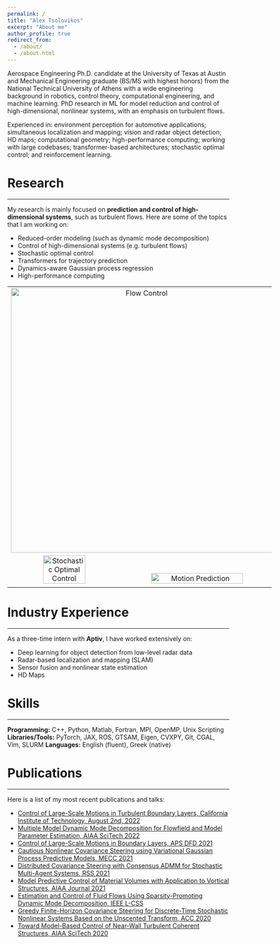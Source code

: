 ```yaml
---
permalink: /
title: "Alex Tsolovikos"
excerpt: "About me"
author_profile: true
redirect_from: 
  - /about/
  - /about.html
---
```


<!--
Aerospace Engineering PhD candidate at the University of Texas at Austin and Mechanical Engineering graduate (BS/MS with highest honors) from the National Technical University of Athens with a wide mathematical and programming background in control theory, computational engineering, and machine learning. I am currently working on ML for model reduction and control of high-dimensional, nonlinear systems, with an emphasis on turbulent flows. 

I'm always looking for challenging problems with a purpose to work on!
-->

<!--
Aerospace Engineering PhD candidate at the University of Texas at Austin and Mechanical Engineering graduate (BS/MS with highest honors) from the National Technical University of Athens with a wide engineering background and applied software skills in control theory, computational engineering, and machine learning. PhD research in ML for model reduction and control of high-dimensional, nonlinear systems, with an emphasis on turbulent flows. 

Experienced in: environment perception for automotive applications; simultaneous localization and mapping; vision and radar object detection; HD maps; high-performance computing; working with large codebases in C++, Python, and Fortran; transformers for trajectory prediction; stochastic optimal control; and reinforcement learning.

I'm always looking for impactful and challenging problems to work on!
-->

Aerospace Engineering Ph.D. candidate at the University of Texas at Austin and Mechanical Engineering graduate (BS/MS with highest honors) from the National Technical University of Athens with a wide engineering background in robotics, control theory, computational engineering, and machine learning. PhD research in ML for model reduction and control of high-dimensional, nonlinear systems, with an emphasis on turbulent flows.

Experienced in: environment perception for automotive applications; simultaneous localization and mapping; vision and radar object detection; HD maps; computational geometry; high-performance computing; working with large codebases; transformer-based architectures; stochastic optimal control; and reinforcement learning.

# Research
***

My research is mainly focused on **prediction and control of high-dimensional systems**, such as turbulent flows. Here are some of the topics that I am working on:

- Reduced-order modeling (such as dynamic mode decomposition)
- Control of high-dimensional systems (e.g. turbulent flows)
- Stochastic optimal control
- Transformers for trajectory prediction
- Dynamics-aware Gaussian process regression
- High-performance computing

<table style="width: 600px; margin-left: auto; margin-right: auto; border: 0px;">
  <tbody>
    <tr>
      <td colspan=2 style="width: 600px; text-align: center; vertical-align: top; border: 0px;">
        <a><img src="https://alextsolovikos.github.io/docs/gif_tbl_small_animation_top_vew.gif" alt="Flow Control" width="600px"></a>
      </td>
    </tr>
    <tr>
      <td style="width: 600px; text-align: center; vertical-align: top; border: 0px;">
          <img src="https://alextsolovikos.github.io/docs/greedy_covariance_2d.png" alt="Stochastic Optimal Control" width="40%" />
          <img src="https://alextsolovikos.github.io/docs/transformer_example_prediction.png" alt="Motion Prediction" width="59%" /> 
      </td>
    </tr>
  </tbody>
</table>

<!--
<table style="width: 600px; margin-left: auto; margin-right: auto; border: 0px;">
  <tbody>
    <tr>
      <td colspan=2 style="width: 600px; height: 200px; text-align: center; vertical-align: top; border: 0px;">
        <h2>Turbulent Flow Control</h2>
        <br>
        <a href="/flow-control/"><img src="https://alextsolovikos.github.io/docs/gif_tbl_small_animation_top_vew.gif" alt="Flow Control" width="600px"></a>
      </td>
    </tr>
    <tr>
      <td style="width: 300px; height: 200px; text-align: center; vertical-align: top; border: 0px;">
        <h2>Data-Driven Dynamics and Control</h2>
        <br>
        <a href="/data-driven-dynamics/"><img src="https://alextsolovikos.github.io/docs/deep_gp_koopman_example.png" alt="Data-Driven Dynamics and Control" width="200px"></a>
      </td>
      <td style="width: 300px; height: 200px; text-align: center; vertical-align: top; border: 0px;">
        <h2>Stochastic Optimal Control</h2>
        <br>
        <a href="/stochastic-optimal-control/"><img src="https://alextsolovikos.github.io/docs/greedy_covariance_2d.png" alt="Stochastic Optimal Control" width="250px"></a>
      </td>
    </tr>
    <tr>
      <td colspan=2 style="width: 600px; height: 200px; text-align: center; vertical-align: top; border: 0px;">
        <h2>Motion Prediction</h2>
        <br>
        <a href="/motion-prediction/"><img src="https://alextsolovikos.github.io/docs/transformer_example_prediction.png" alt="Motion Prediction" width="400px"></a>
      </td>
    </tr>
  </tbody>
</table>


Through my involvement in the above topics, I have been using and developing machine learning prediction models using the following tools:


<table style="margin-left: auto; margin-right: auto; border: 0px;">
  <tbody>
    <tr>
      <td style="width: 200px; height: 300px; text-align: center; vertical-align: top; border: 0px;">
        <h3>Dynamic Mode Decomposition</h3>
        <br>
        <a href="/dynamic-mode-decomposition/"><img src="https://alextsolovikos.github.io/docs/dmd_sketch.png" alt="Dynamic Mode Decomposition" width="200px"></a>
      </td>
      <td style="width: 200px; height: 300px; text-align: center; vertical-align: top; border: 0px;">
        <h3>Gaussian Processes</h3>
        <br>
        <a href="/gaussian-processes/"><img src="https://alextsolovikos.github.io/docs/gp_sketch.png" alt="Gaussian Processes" width="200px"></a>
      </td>
      <td style="width: 200px; height: 300px; text-align: center; vertical-align: top; border: 0px;">
        <h3>Transformers</h3>
        <br>
        <a href="/transformers/"><img src="https://alextsolovikos.github.io/docs/transformer_sketch.png" alt="Transformer" width="200px"></a>
      </td>
    </tr>
  </tbody>
</table>

-->

# Industry Experience
***

As a three-time intern with **Aptiv**, I have worked extensively on:

- Deep learning for object detection from low-level radar data
- Radar-based localization and mapping (SLAM)
- Sensor fusion and nonlinear state estimation
- HD Maps

# Skills
***
**Programming:**     C++, Python, Matlab, Fortran, MPI, OpenMP, Unix Scripting
**Libraries/Tools:** PyTorch, JAX, ROS, GTSAM, Eigen, CVXPY, Git, CGAL, Vim, SLURM
**Languages:**       English (fluent), Greek (native)


# Publications
***

Here is a list of my most recent publications and talks:

- [Control of Large-Scale Motions in Turbulent Boundary Layers, California Institute of Technology, August 2nd, 2022](/docs/Caltech_Presentation-Reaping_the_Whirlwind-2022-08-02-Alex_Tsolovikos-share.pdf)
- [Multiple Model Dynamic Mode Decomposition for Flowfield and Model Parameter Estimation, AIAA SciTech 2022](/publications/2022-01-07-Multiple-Model-DMD-Estimation/)
- [Control of Large-Scale Motions in Boundary Layers, APS DFD 2021](/publications/2021-11-19-control-of-lsms/)
- [Cautious Nonlinear Covariance Steering using Variational Gaussian Process Predictive Models, MECC 2021](/publications/2021-10-25-cautious-covariance-steering/)
- [Distributed Covariance Steering with Consensus ADMM for Stochastic Multi-Agent Systems, RSS 2021](/publications/2021-07-13-Distributed-Covariance-Steering/)
- [Model Predictive Control of Material Volumes with Application to Vortical Structures, AIAA Journal 2021](/publications/2021-07-07-MPC-of-LSMs/)
- [Estimation and Control of Fluid Flows Using Sparsity-Promoting Dynamic Mode Decomposition, IEEE L-CSS](/publications/2020-08-10-sparsity-promoting-dmd-with-control/)
- [Greedy Finite-Horizon Covariance Steering for Discrete-Time Stochastic Nonlinear Systems Based on the Unscented Transform, ACC 2020](/publications/2020-07-01-greedy-nonlinear-covariance-steering/)
- [Toward Model-Based Control of Near-Wall Turbulent Coherent Structures, AIAA SciTech 2020](/publications/2020-01-05-Toward-Model-Based-Control-of-LSMs/)



